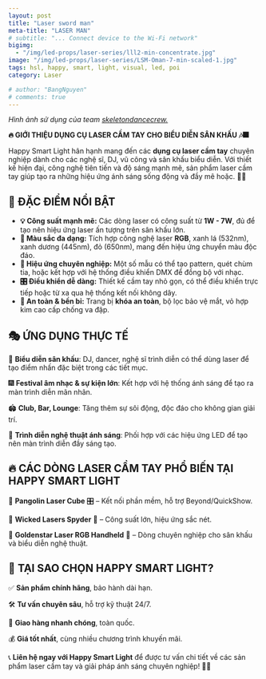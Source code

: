 ```yaml
---
layout: post
title: "Laser sword man"
meta-title: "LASER MAN"
# subtitle: "... Connect device to the Wi-Fi network"
bigimg:
  - "/img/led-props/laser-series/lll2-min-concentrate.jpg"
image: "/img/led-props/laser-series/LSM-Oman-7-min-scaled-1.jpg"
tags: hsl, happy, smart, light, visual, led, poi
category: Laser

# author: "BangNguyen"
# comments: true
---
```


*Hình ảnh sử dụng của team* [*skeletondancecrew.*](https://www.skeletondancecrew.com/visual-tron-dance-an-amazing-outdoor-led-dance/)

**🔥 GIỚI THIỆU DỤNG CỤ LASER CẦM TAY CHO BIỂU DIỄN SÂN KHẤU 🎶🎆**

Happy Smart Light hân hạnh mang đến các **dụng cụ laser cầm tay** chuyên nghiệp dành cho các nghệ sĩ, DJ, vũ công và sân khấu biểu diễn. Với thiết kế hiện đại, công nghệ tiên tiến và độ sáng mạnh mẽ, sản phẩm laser cầm tay giúp tạo ra những hiệu ứng ánh sáng sống động và đầy mê hoặc. 🌈✨

## **🚀 ĐẶC ĐIỂM NỔI BẬT**

- **💡 Công suất mạnh mẽ:** Các dòng laser có công suất từ **1W - 7W**, đủ để tạo nên hiệu ứng laser ấn tượng trên sân khấu lớn.
- **🎨 Màu sắc đa dạng:** Tích hợp công nghệ laser **RGB**, xanh lá (532nm), xanh dương (445nm), đỏ (650nm), mang đến hiệu ứng chuyển màu độc đáo.
- **🌟 Hiệu ứng chuyên nghiệp:** Một số mẫu có thể tạo pattern, quét chùm tia, hoặc kết hợp với hệ thống điều khiển DMX để đồng bộ với nhạc.
- **🎛️ Điều khiển dễ dàng:** Thiết kế cầm tay nhỏ gọn, có thể điều khiển trực tiếp hoặc từ xa qua hệ thống kết nối không dây.
- **🔐 An toàn & bền bỉ:** Trang bị **khóa an toàn**, bộ lọc bảo vệ mắt, vỏ hợp kim cao cấp chống va đập.

## **🎭 ỨNG DỤNG THỰC TẾ**

💃 **Biểu diễn sân khấu**: DJ, dancer, nghệ sĩ trình diễn có thể dùng laser để tạo điểm nhấn đặc biệt trong các tiết mục.

🎆 **Festival âm nhạc & sự kiện lớn**: Kết hợp với hệ thống ánh sáng để tạo ra màn trình diễn mãn nhãn.

🏟️ **Club, Bar, Lounge**: Tăng thêm sự sôi động, độc đáo cho không gian giải trí.

🎨 **Trình diễn nghệ thuật ánh sáng**: Phối hợp với các hiệu ứng LED để tạo nên màn trình diễn đầy sáng tạo.

## **🔥 CÁC DÒNG LASER CẦM TAY PHỔ BIẾN TẠI HAPPY SMART LIGHT**

🔹 **Pangolin Laser Cube** 🎛️ – Kết nối phần mềm, hỗ trợ Beyond/QuickShow.

🔹 **Wicked Lasers Spyder** 🚀 – Công suất lớn, hiệu ứng sắc nét.

🔹 **Goldenstar Laser RGB Handheld** 🌈 – Dòng chuyên nghiệp cho sân khấu và biểu diễn nghệ thuật.

## **🤝 TẠI SAO CHỌN HAPPY SMART LIGHT?**

✅ **Sản phẩm chính hãng**, bảo hành dài hạn.

🛠️ **Tư vấn chuyên sâu**, hỗ trợ kỹ thuật 24/7.

🚚 **Giao hàng nhanh chóng**, toàn quốc.

💰 **Giá tốt nhất**, cùng nhiều chương trình khuyến mãi.

📞 **Liên hệ ngay với Happy Smart Light** để được tư vấn chi tiết về các sản phẩm laser cầm tay và giải pháp ánh sáng chuyên nghiệp! 🌟🎇